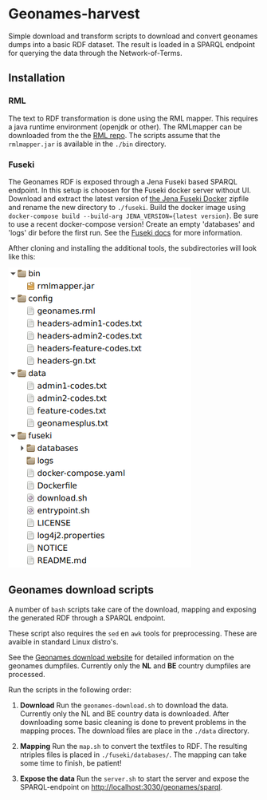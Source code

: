 # Geonames-harvest

Simple download and transform scripts to download and convert geonames dumps into a basic RDF dataset. The result is loaded in a SPARQL endpoint for querying the data through the Network-of-Terms.

## Installation

### RML

The text to RDF transformation is done using the RML mapper. This requires a java runtime environment (openjdk or other). The RMLmapper can be downloaded from the the [RML repo](https://github.com/RMLio/rmlmapper-java). The scripts assume that the `rmlmapper.jar` is available in the `./bin` directory.

### Fuseki

The Geonames RDF is exposed through a Jena Fuseki based SPARQL endpoint. In this setup is choosen for the Fuseki docker server without UI. Download and extract the latest version of [the Jena Fuseki Docker](https://repo1.maven.org/maven2/org/apache/jena/jena-fuseki-docker/) zipfile and rename the new directory to `./fuseki`. Build the docker image using `docker-compose build --build-arg JENA_VERSION={latest version}`. Be sure to use a recent docker-compose version! Create an empty 'databases' and 'logs' dir before the first run. See the [Fuseki docs](https://jena.apache.org/documentation/fuseki2/fuseki-docker.html) for more information.

Afther cloning and installing the additional tools, the subdirectories will look like this:

![alt text](tree.png)

## Geonames download scripts

A number of `bash` scripts take care of the download, mapping and exposing the generated RDF through a SPARQL endpoint.  

These script also requires the `sed` en `awk` tools for preprocessing. These are avaible in standard Linux distro's.

See the [Geonames download website](https://download.geonames.org/export/dump/) for detailed information on the geonames dumpfiles. Currently only the **NL** and **BE** country dumpfiles are processed.

Run the scripts in the following order:

1. **Download**
Run the `geonames-download.sh` to download the data. Currently only the NL and BE country data is downloaded. After downloading some basic cleaning is done to prevent problems in the mapping proces. The download files are place in the `./data` directory.

2. **Mapping**
   Run the `map.sh` to convert the textfiles to RDF. The resulting ntriples files is placed in `./fuseki/databases/`. The mapping can take some time to finish, be patient!

3. **Expose the data**
   Run the `server.sh` to start the server and expose the SPARQL-endpoint on <http://localhost:3030/geonames/sparql>.
